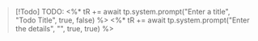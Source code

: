 > [!Todo] TODO: <%* tR += await tp.system.prompt("Enter a title", "Todo Title", true, false) %>
> <%* tR += await tp.system.prompt("Enter the details", "", true, true) %>
